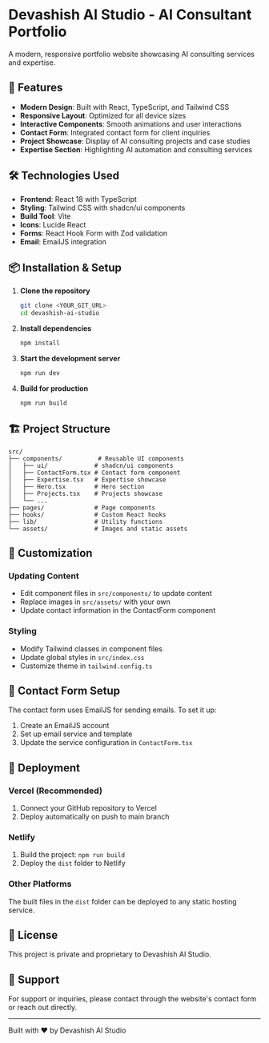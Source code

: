 # Devashish AI Studio - AI Consultant Portfolio

A modern, responsive portfolio website showcasing AI consulting services and expertise.

## 🚀 Features

- **Modern Design**: Built with React, TypeScript, and Tailwind CSS
- **Responsive Layout**: Optimized for all device sizes
- **Interactive Components**: Smooth animations and user interactions
- **Contact Form**: Integrated contact form for client inquiries
- **Project Showcase**: Display of AI consulting projects and case studies
- **Expertise Section**: Highlighting AI automation and consulting services

## 🛠️ Technologies Used

- **Frontend**: React 18 with TypeScript
- **Styling**: Tailwind CSS with shadcn/ui components
- **Build Tool**: Vite
- **Icons**: Lucide React
- **Forms**: React Hook Form with Zod validation
- **Email**: EmailJS integration

## 📦 Installation & Setup

1. **Clone the repository**
   ```bash
   git clone <YOUR_GIT_URL>
   cd devashish-ai-studio
   ```

2. **Install dependencies**
   ```bash
   npm install
   ```

3. **Start the development server**
   ```bash
   npm run dev
   ```

4. **Build for production**
   ```bash
   npm run build
   ```

## 🏗️ Project Structure

```
src/
├── components/          # Reusable UI components
│   ├── ui/             # shadcn/ui components
│   ├── ContactForm.tsx # Contact form component
│   ├── Expertise.tsx   # Expertise showcase
│   ├── Hero.tsx        # Hero section
│   ├── Projects.tsx    # Projects showcase
│   └── ...
├── pages/              # Page components
├── hooks/              # Custom React hooks
├── lib/                # Utility functions
└── assets/             # Images and static assets
```

## 🎨 Customization

### Updating Content
- Edit component files in `src/components/` to update content
- Replace images in `src/assets/` with your own
- Update contact information in the ContactForm component

### Styling
- Modify Tailwind classes in component files
- Update global styles in `src/index.css`
- Customize theme in `tailwind.config.ts`

## 📧 Contact Form Setup

The contact form uses EmailJS for sending emails. To set it up:

1. Create an EmailJS account
2. Set up email service and template
3. Update the service configuration in `ContactForm.tsx`

## 🚀 Deployment

### Vercel (Recommended)
1. Connect your GitHub repository to Vercel
2. Deploy automatically on push to main branch

### Netlify
1. Build the project: `npm run build`
2. Deploy the `dist` folder to Netlify

### Other Platforms
The built files in the `dist` folder can be deployed to any static hosting service.

## 📄 License

This project is private and proprietary to Devashish AI Studio.

## 🤝 Support

For support or inquiries, please contact through the website's contact form or reach out directly.

---

Built with ❤️ by Devashish AI Studio